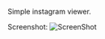 Simple instagram viewer. 


Screenshot:
![ScreenShot](http://cl.ly/image/45370P470735/walkthrough.gif)
